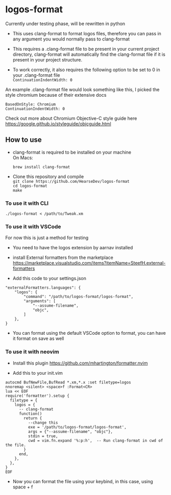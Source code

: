 # logos-format
Currently under testing phase, will be rewritten in python

- This uses clang-format to format logos files, therefore you can pass in any argument you would normally pass to clang-format

- This requires a .clang-format file to be present in your current project directory, clang-format will automatically find the clang-format file if it is present in your project structure.

- To work correctly, it also requires the following option to be set to 0 in your .clang-format file <br>
      ```
      ContinuationIndentWidth: 0
      ```

An example .clang-format file would look something like this, I picked the style chromium because of their extensive docs


```
BasedOnStyle: Chromium
ContinuationIndentWidth: 0
```


Check out more about Chromium Objective-C style guide here https://google.github.io/styleguide/objcguide.html




<h2>How to use</h2>

- clang-format is required to be installed on your machine <br>
On Macs: 

    ```
    brew install clang-format
    ```
 - Clone this repository and compile <br>
`git clone https://github.com/HearseDev/logos-format` <br>
`cd logos-format` <br>
`make`


<h3>To use it with CLI</h3>

```
./logos-format < /path/to/Tweak.xm
```

<h3>To use it with VSCode</h3>
For now this is just a method for testing <br>

- You need to have the logos extension by aarnav installed


- install External formatters from the marketplace
https://marketplace.visualstudio.com/items?itemName=SteefH.external-formatters

- Add this code to your settings.json
```
"externalFormatters.languages": {
    "logos": {
        "command": "/path/to/logos-format/logos-format",
        "arguments": [
            "--assume-filename",
            "objc",
        ]
    },
}
```
- You can format using the default VSCode option to format, you can have it format on save as well


<h3>To use it with neovim</h3>

- Install this plugin https://github.com/mhartington/formatter.nvim

- Add this to your init.vim
```
autocmd BufNewFile,BufRead *.xm,*.x :set filetype=logos
nnoremap <silent> <space>f :Format<CR>
lua << EOF
require('formatter').setup {
  filetype = {
    logos = {
      -- clang-format
      function()
        return {
          --change this
          exe = '/path/to/logos-format/logos-format',
          args = {"--assume-filename", "objc"},
          stdin = true,
          cwd = vim.fn.expand '%:p:h',  -- Run clang-format in cwd of the file.
        }
      end,
    },
  },
}
EOF
```
- Now you can format the file using your keybind, in this case, using space + f
  

